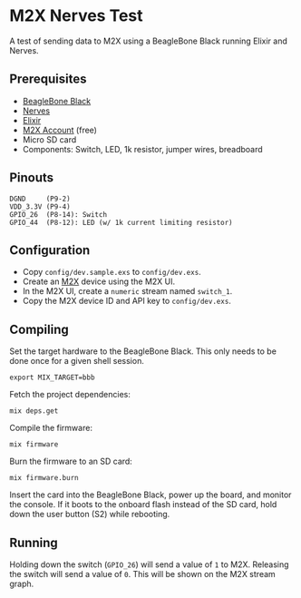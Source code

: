 # M2X Nerves Test

A test of sending data to M2X using a BeagleBone Black running Elixir and Nerves.

## Prerequisites

* [BeagleBone Black](https://beagleboard.org/black)
* [Nerves](https://hexdocs.pm/nerves/installation.html)
* [Elixir](https://elixir-lang.org/install.html)
* [M2X Account](https://m2x.att.com/) (free)
* Micro SD card
* Components: Switch, LED, 1k resistor, jumper wires, breadboard

## Pinouts

```text
DGND     (P9-2)
VDD_3.3V (P9-4)
GPIO_26  (P8-14): Switch
GPIO_44  (P8-12): LED (w/ 1k current limiting resistor)
```

## Configuration

* Copy `config/dev.sample.exs` to `config/dev.exs`.
* Create an [M2X](https://m2x.att.com) device using the M2X UI.
* In the M2X UI, create a `numeric` stream named `switch_1`.
* Copy the M2X device ID and API key to `config/dev.exs`.

## Compiling

Set the target hardware to the BeagleBone Black. This only needs to be done once
for a given shell session.

```text
export MIX_TARGET=bbb
```

Fetch the project dependencies:

```text
mix deps.get
```

Compile the firmware:

```text
mix firmware
```

Burn the firmware to an SD card:

```text
mix firmware.burn
```

Insert the card into the BeagleBone Black, power up the board, and monitor the
console. If it boots to the onboard flash instead of the SD card, hold down the
user button (S2) while rebooting.

## Running

Holding down the switch (`GPIO_26`) will send a value of `1` to M2X. Releasing
the switch will send a value of `0`. This will be shown on the M2X stream graph.
